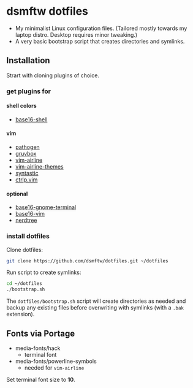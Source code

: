 # dsmftw dotfiles

* My minimalist Linux configuration files. (Tailored mostly towards my laptop distro. Desktop requires minor tweaking.)
* A very basic bootstrap script that creates directories and symlinks.

## Installation

Strart with cloning plugins of choice.

### get plugins for

#### shell colors

* [base16-shell](https://github.com/chriskempson/base16-shell)

#### vim

* [pathogen](https://github.com/tpope/vim-pathogen)
* [gruvbox](https://github.com/morhetz/gruvbox)
* [vim-airline](https://github.com/vim-airline/vim-airline)
* [vim-airline-themes](https://github.com/vim-airline/vim-airline-themes)
* [syntastic](https://github.com/vim-syntastic/syntastic)
* [ctrlp.vim](https://github.com/ctrlpvim/ctrlp.vim)

#### optional

* [base16-gnome-terminal](https://github.com/chriskempson/base16-gnome-terminal)
* [base16-vim](https://github.com/chriskempson/base16-vim)
* [nerdtree](https://github.com/scrooloose/nerdtree)

### install dotfiles

Clone dotfiles:

```bash
git clone https://github.com/dsmftw/dotfiles.git ~/dotfiles
```

Run script to create symlinks:

```bash
cd ~/dotfiles
./bootstrap.sh
```

The `dotfiles/bootstrap.sh` script will create directories as needed and backup any existing files before overwriting with symlinks (with a `.bak` extension).

## Fonts via Portage

* media-fonts/hack
    * terminal font
* media-fonts/powerline-symbols
    * needed for `vim-airline`

Set terminal font size to **10**.

